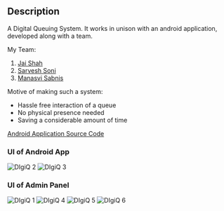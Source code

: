 ## Description

A Digital Queuing System.
It works in unison with an android application, developed along with a team.

My Team:
1. [Jai Shah](https://github.com/jai-cs)
2. [Sarvesh Soni](https://github.com/SarveshSoni09)
3. [Manasvi Sabnis](https://github.com/ManasviSabnis)

Motive of making such a system:

- Hassle free interaction of a queue
- No physical presence needed
- Saving a considerable amount of time

[Android Application Source Code](https://github.com/SarveshSoni09/DigiQ)

### UI of Android App
![DIgiQ 2](https://user-images.githubusercontent.com/61196454/118238369-0f611400-b4b6-11eb-8a14-27f4fd561c05.jpg)
![DIgiQ 3](https://user-images.githubusercontent.com/61196454/118238400-1720b880-b4b6-11eb-886a-635f28840299.jpg)

### UI of Admin Panel
![DIgiQ 1](https://user-images.githubusercontent.com/61196454/118238318-fd7f7100-b4b5-11eb-8edb-bb1680a93945.png)
![DIgiQ 4](https://user-images.githubusercontent.com/61196454/118238417-1c7e0300-b4b6-11eb-8c04-c18f9e07c299.jpg)
![DIgiQ 5](https://user-images.githubusercontent.com/61196454/118238436-243da780-b4b6-11eb-9c2d-d07b940b8655.jpg)
![DIgiQ 6](https://user-images.githubusercontent.com/61196454/118238443-26076b00-b4b6-11eb-8aa6-c2601454058c.jpg)
